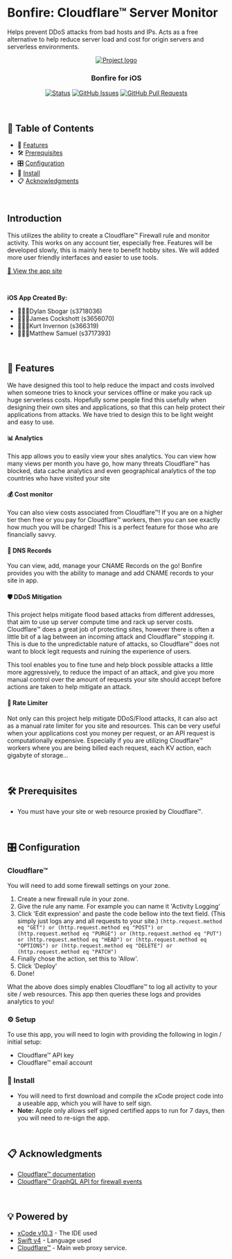 # Bonfire: Cloudflare™ Server Monitor
Helps prevent DDoS attacks from bad hosts and IPs. 
Acts as a free alternative to help reduce server load and cost for origin servers and serverless environments. 
<p align="center">
  <a href="https://bonfire.jwrc.me" rel="noopener">
 <img src="Bonfire/Assets.xcassets/main_logo.imageset/bonfire_main_logo.png" alt="Project logo"></a>
</p>
<h3 align="center">Bonfire for iOS</h3>

<div align="center">

[![Status](https://img.shields.io/badge/status-active-success.svg)](https://github.com/rmit-S2-2020-iPhone/a1-s3718036_s3656070_s3663139_s3717393)
[![GitHub Issues](https://img.shields.io/github/issues/jameswrc/CloudFlare_DDoS_Mitigation.svg)](https://github.com/rmit-S2-2020-iPhone/a1-s3718036_s3656070_s3663139_s3717393/issues)
[![GitHub Pull Requests](https://img.shields.io/github/issues-pr/JamesWRC/CloudFlare_DDoS_Mitigation.svg)](https://github.com/rmit-S2-2020-iPhone/a1-s3718036_s3656070_s3663139_s3717393/pulls)

</div>

<br/>

## 📝 Table of Contents

- 🎁 [Features](#features)
- 🛠 [Prerequisites](#prerequisites)
- 🎛 [Configuration](#configuration)
- 📲 [Install](#install)
- 📋 [Acknowledgments](#acknowledgments)

<br/>

## Introduction <a name = "introduction"></a>
This utilizes the ability to create a Cloudflare™ Firewall rule and monitor activity. 
This works on any account tier, especially free. Features will be developed slowly, this is mainly here to benefit hobby sites. We will added more user friendly interfaces and easier to use tools. 

<a href="https://bonfire.jwrc.me">🔗 View the app site</a>

<br/>

**iOS App Created By:**
- 🙎🏼‍♂️Dylan Sbogar (s3718036)
- 🙎🏼‍♂️James Cockshott (s3656070)
- 🙎🏼‍♂️Kurt Invernon (s366319)
- 🙎🏼‍♂️Matthew Samuel (s3717393)

<br/>

## 🎁 Features <a name = "features"></a>
We have designed this tool to help reduce the impact and costs involved when someone tries to knock your services offline or make you rack up huge serverless costs.
Hopefully some people find this usefully when designing their own sites and applications, so that this can help protect their applications from attacks. We have tried to design this to be light weight and easy to use. 

#### 📊 Analytics
This app allows you to easily view your sites analytics.
You can view how many views per month you have go, how many threats Cloudflare™ has blocked, data cache analytics and even geographical analytics of the top countries who have visited your site

#### 💰 Cost monitor
You can also view costs associated from Cloudflare™! If you are on a higher tier then free or you pay for Cloudflare™ workers, then you can see exactly how much you will be charged! This is a perfect feature for those who are financially savvy.

#### 📖 DNS Records
You can view, add, manage your CNAME Records on the go! Bonfire provides you with the ability to manage and add CNAME records to your site in app.

#### 🛡 DDoS Mitigation
This project helps mitigate flood based attacks from different addresses, that aim to use up server compute time and rack up server costs. Cloudflare™ does a great job of protecting sites, however there is often a little bit of a lag between an incoming attack and Cloudflare™ stopping it. This is due to the unpredictable nature of attacks, so Cloudflare™ does not want to block legit requests and ruining the experience of users. 

This tool enables you to fine tune and help block possible attacks a little more aggressively, to reduce the impact of an attack, and give you more manual control over the amount of requests your site should accept before actions are taken to help mitigate an attack.


#### 🚫 Rate Limiter
Not only can this project help mitigate DDoS/Flood attacks, it can also act as a manual rate limiter for you site and resources. This can be very useful when your applications cost you money per request, or an API request is computationally expensive. Especially if you are utilizing Cloudflare™ workers where you are being billed each request, each KV action, each gigabyte of storage...

<br/>

## 🛠 Prerequisites <a name = "prerequisites"></a>
- You must have your site or web resource proxied by Cloudflare™.

<br/>

##  🎛 Configuration <a name = "configuration"></a>
### Cloudflare™
You will need to add some firewall settings on your zone.

1. Create a new firewall rule in your zone.
2. Give the rule any name. For example you can name it 'Activity Logging'
3. Click 'Edit expression' and paste the code bellow into the text field. (This simply just logs any and all requests to your site.)
```(http.request.method eq "GET") or (http.request.method eq "POST") or (http.request.method eq "PURGE") or (http.request.method eq "PUT") or (http.request.method eq "HEAD") or (http.request.method eq "OPTIONS") or (http.request.method eq "DELETE") or (http.request.method eq "PATCH")```
3. Finally chose the action, set this to 'Allow'.
4. Click 'Deploy'
5. Done!

What the above does simply enables Cloudflare™ to log all activity to your site / web resources. This app then queries these logs and provides analytics to you!


### ⚙️ Setup
To use this app, you will need to login with providing the following in login / initial setup:
- Cloudflare™ API key
- Cloudflare™ email account



### 📲 Install <a name = "install"></a>
- You will need to first download and compile the xCode project code into a useable app, which you will have to self sign. 
- **Note:** Apple only allows self signed certified apps to run for 7 days, then you will need to re-sign the app.
  
<br/>

## 📋 Acknowledgments <a name = "acknowledgments"></a>

* [Cloudflare™ documentation](https://api.Cloudflare.com/)
* [Cloudflare™ GraphQL API for firewall events](https://developers.cloudflare.com/analytics/graphql-api/tutorials/querying-firewall-events)

<br/>

## 💡 Powered by <a name = "powered_by"></a>

* [xCode v10.3](https://apps.apple.com/au/app/xcode/id497799835) - The IDE used
* [Swift v4](https://swift.org/download/) - Language used
* [Cloudflare™](https://www.Cloudflare.com) - Main web proxy service.
